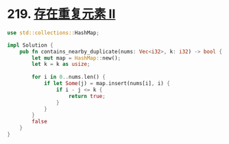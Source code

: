 # 219. [存在重复元素 II](https://leetcode-cn.com/problems/contains-duplicate-ii/)

```rust
use std::collections::HashMap;

impl Solution {
    pub fn contains_nearby_duplicate(nums: Vec<i32>, k: i32) -> bool {
        let mut map = HashMap::new();
        let k = k as usize;
        
        for i in 0..nums.len() {
            if let Some(j) = map.insert(nums[i], i) {
                if i - j <= k {
                    return true;
                }
            }
        }
        false
    }
}
```

